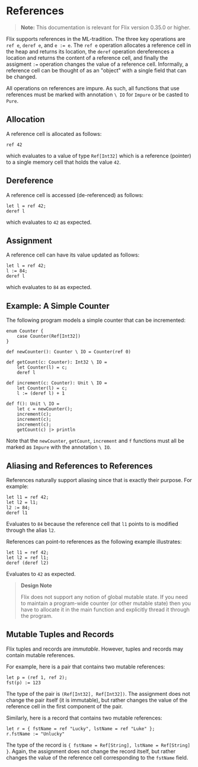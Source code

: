 # References

> **Note:** This documentation is relevant for Flix version 0.35.0 or higher.

Flix supports references in the ML-tradition.
The three key operations are `ref e`, `deref e`, and
`e := e`.
The `ref e` operation allocates a reference cell in
the heap and returns its location, the `deref`
operation dereferences a location and returns the
content of a reference cell, and finally the
assigment `:=` operation changes the value
of a reference cell. Informally, a reference cell can
be thought of as an "object" with a single field that
can be changed.

All operations on references are impure.
As such, all functions that use references must be
marked with annotation `\ IO` for `Impure`
or be casted to `Pure`.

## Allocation

A reference cell is allocated as follows:

```flix
ref 42
```

which evaluates to a value of type `Ref[Int32]` which
is a reference (pointer) to a single memory cell that
holds the value `42`.

## Dereference

A reference cell is accessed (de-referenced) as
follows:

```flix
let l = ref 42;
deref l
```

which evaluates to `42` as expected.

## Assignment

A reference cell can have its value updated as
follows:

```flix
let l = ref 42;
l := 84;
deref l
```

which evaluates to `84` as expected.

## Example: A Simple Counter

The following program models a simple counter that
can be incremented:

```flix
enum Counter {
    case Counter(Ref[Int32])
}

def newCounter(): Counter \ IO = Counter(ref 0)

def getCount(c: Counter): Int32 \ IO =
    let Counter(l) = c;
    deref l

def increment(c: Counter): Unit \ IO =
    let Counter(l) = c;
    l := (deref l) + 1

def f(): Unit \ IO =
    let c = newCounter();
    increment(c);
    increment(c);
    increment(c);
    getCount(c) |> println
```

Note that the `newCounter`, `getCount`, `increment`
and `f` functions must all be marked as `Impure`
with the annotation `\ IO`.

## Aliasing and References to References

References naturally support aliasing since that is
exactly their purpose.
For example:

```flix
let l1 = ref 42;
let l2 = l1;
l2 := 84;
deref l1
```

Evaluates to `84` because the reference cell that
`l1` points to is modified through the alias `l2`.

References can point-to references as the following
example illustrates:

```flix
let l1 = ref 42;
let l2 = ref l1;
deref (deref l2)
```

Evaluates to `42` as expected.

> **Design Note**
>
> Flix does not support any notion of global mutable
> state.
> If you need to maintain a program-wide counter (or
> other mutable state) then you have to allocate it in
> the main function and explicitly thread it through
> the program.

## Mutable Tuples and Records

Flix tuples and records are _immutable_.
However, tuples and records may contain mutable
references.

For example, here is a pair that contains two mutable
references:

```flix
let p = (ref 1, ref 2);
fst(p) := 123
```

The type of the pair is `(Ref[Int32], Ref[Int32])`.
The assignment does not change the pair itself (it is
immutable), but rather changes the value of the
reference cell in the first component of the pair.

Similarly, here is a record that contains two mutable
references:

```flix
let r = { fstName = ref "Lucky", lstName = ref "Luke" };
r.fstName := "Unlucky"
```

The type of the record is
`{ fstName = Ref[String], lstName = Ref[String] }`.
Again, the assignment does not change the record
itself, but rather changes the value of the reference
cell corresponding to the `fstName` field.

